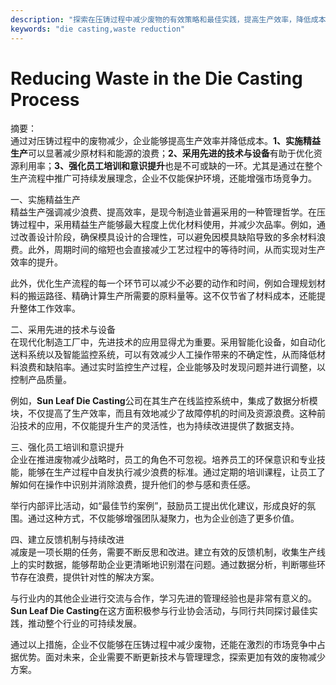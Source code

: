 ```yaml
---
description: "探索在压铸过程中减少废物的有效策略和最佳实践，提高生产效率，降低成本。"
keywords: "die casting,waste reduction"
---
```

# Reducing Waste in the Die Casting Process

摘要：  
通过对压铸过程中的废物减少，企业能够提高生产效率并降低成本。**1、实施精益生产**可以显著减少原材料和能源的浪费；**2、采用先进的技术与设备**有助于优化资源利用率；**3、强化员工培训和意识提升**也是不可或缺的一环。尤其是通过在整个生产流程中推广可持续发展理念，企业不仅能保护环境，还能增强市场竞争力。

一、实施精益生产  
精益生产强调减少浪费、提高效率，是现今制造业普遍采用的一种管理哲学。在压铸过程中，采用精益生产能够最大程度上优化材料使用，并减少次品率。例如，通过改善设计阶段，确保模具设计的合理性，可以避免因模具缺陷导致的多余材料浪费。此外，周期时间的缩短也会直接减少工艺过程中的等待时间，从而实现对生产效率的提升。

此外，优化生产流程的每一个环节可以减少不必要的动作和时间，例如合理规划材料的搬运路径、精确计算生产所需要的原料量等。这不仅节省了材料成本，还能提升整体工作效率。

二、采用先进的技术与设备  
在现代化制造工厂中，先进技术的应用显得尤为重要。采用智能化设备，如自动化送料系统以及智能监控系统，可以有效减少人工操作带来的不确定性，从而降低材料浪费和缺陷率。通过实时监控生产过程，企业能够及时发现问题并进行调整，以控制产品质量。

例如，**Sun Leaf Die Casting**公司在其生产在线监控系统中，集成了数据分析模块，不仅提高了生产效率，而且有效地减少了故障停机的时间及资源浪费。这种前沿技术的应用，不仅能提升生产的灵活性，也为持续改进提供了数据支持。

三、强化员工培训和意识提升  
企业在推进废物减少战略时，员工的角色不可忽视。培养员工的环保意识和专业技能，能够在生产过程中自发执行减少浪费的标准。通过定期的培训课程，让员工了解如何在操作中识别并消除浪费，提升他们的参与感和责任感。

举行内部评比活动，如“最佳节约案例”，鼓励员工提出优化建议，形成良好的氛围。通过这种方式，不仅能够增强团队凝聚力，也为企业创造了更多价值。

四、建立反馈机制与持续改进  
减废是一项长期的任务，需要不断反思和改进。建立有效的反馈机制，收集生产线上的实时数据，能够帮助企业更清晰地识别潜在问题。通过数据分析，判断哪些环节存在浪费，提供针对性的解决方案。

与行业内的其他企业进行交流与合作，学习先进的管理经验也是非常有意义的。**Sun Leaf Die Casting**在这方面积极参与行业协会活动，与同行共同探讨最佳实践，推动整个行业的可持续发展。

通过以上措施，企业不仅能够在压铸过程中减少废物，还能在激烈的市场竞争中占据优势。面对未来，企业需要不断更新技术与管理理念，探索更加有效的废物减少方案。
